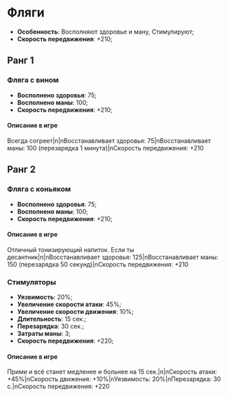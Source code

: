# Фляги

* **Особенность**: Восполняют здоровье и ману, Стимулируют;
* **Скорость передвижения**: +210;

## Ранг 1

### Фляга с вином

* **Восполнено здоровья**: 75;
* **Восполнено маны**: 100;
* **Скорость передвижения**: +210;

#### Описание в игре
Всегда согреет|n|nВосстанавливает здоровья: 75|nВосстанавливает маны: 100 (перезарядка 1 минута)|nСкорость передвижения: +210

## Ранг 2

### Фляга с коньяком

* **Восполнено здоровья**: 75;
* **Восполнено маны**: 100;
* **Скорость передвижения**: +210;

#### Описание в игре
Отличный тонизирующий напиток. Если ты десантник|n|nВосстанавливает здоровья: 125|nВосстанавливает маны: 150 (перезарядка 50 секунд)|nСкорость передвижения: +210

### Стимуляторы

* **Уязвимость**: 20%;
* **Увеличение скорости атаки**: 45%;
* **Увеличение скорости движения**: 10%;
* **Длительность**: 15 сек.;
* **Перезарядка**: 30 сек.;
* **Затраты маны**: 3;
* **Скорость передвижения**: +220;

#### Описание в игре
Прими и всё станет медленее и больнее на 15 сек.|n|nСкорость атаки: +45%|nСкорость движения: +10%|nУязвимость: 20%|nПерезарядка: 30 с.|nСкорость передвижения: +220